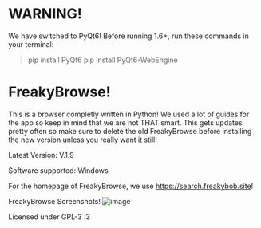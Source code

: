 # WARNING!
We have switched to PyQt6! Before running 1.6+, run these commands in your terminal:
> pip install PyQt6
> pip install PyQt6-WebEngine

# FreakyBrowse!
This is a browser completly written in Python! We used a lot of guides for the app so keep in mind that we are not THAT smart. 
This gets updates pretty often so make sure to delete the old FreakyBrowse before installing the new version unless you really want it still!

Latest Version: V.1.9

Software supported: Windows

For the homepage of FreakyBrowse, we use https://search.freakybob.site!

FreakyBrowse Screenshots! 
![image](https://github.com/user-attachments/assets/f00f26fa-1eae-4ae1-9789-cfdddd1002cf)


Licensed under GPL-3 :3
